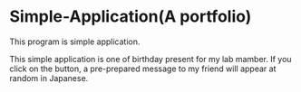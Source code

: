 # Simple-Application(A portfolio)
This program is simple application.

This simple application is one of birthday present for my lab mamber.
If you click on the button, a pre-prepared message to my friend will appear at random in Japanese.
